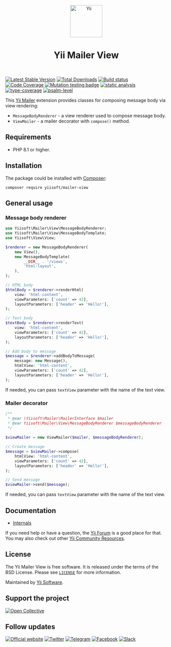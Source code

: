 <p align="center">
    <a href="https://github.com/yiisoft" target="_blank">
        <img src="https://yiisoft.github.io/docs/images/yii_logo.svg" height="100px" alt="Yii">
    </a>
    <h1 align="center">Yii Mailer View</h1>
    <br>
</p>

[![Latest Stable Version](https://poser.pugx.org/yiisoft/mailer-view/v)](https://packagist.org/packages/yiisoft/mailer-view)
[![Total Downloads](https://poser.pugx.org/yiisoft/mailer-view/downloads)](https://packagist.org/packages/yiisoft/mailer-view)
[![Build status](https://github.com/yiisoft/mailer-view/actions/workflows/build.yml/badge.svg)](https://github.com/yiisoft/mailer-view/actions/workflows/build.yml)
[![Code Coverage](https://codecov.io/gh/yiisoft/mailer-view/branch/master/graph/badge.svg)](https://codecov.io/gh/yiisoft/mailer-view)
[![Mutation testing badge](https://img.shields.io/endpoint?style=flat&url=https%3A%2F%2Fbadge-api.stryker-mutator.io%2Fgithub.com%2Fyiisoft%2Fmailer-view%2Fmaster)](https://dashboard.stryker-mutator.io/reports/github.com/yiisoft/mailer-view/master)
[![static analysis](https://github.com/yiisoft/mailer-view/workflows/static%20analysis/badge.svg)](https://github.com/yiisoft/mailer-view/actions?query=workflow%3A%22static+analysis%22)
[![type-coverage](https://shepherd.dev/github/yiisoft/mailer-view/coverage.svg)](https://shepherd.dev/github/yiisoft/mailer-view)
[![psalm-level](https://shepherd.dev/github/yiisoft/mailer-view/level.svg)](https://shepherd.dev/github/yiisoft/mailer-view)

This [Yii Mailer](https://github.com/yiisoft/mailer) extension provides classes for composing message body via view
rendering:

- `MessageBodyRenderer` - a view renderer used to compose message body.
- `ViewMailer` - a mailer decorator with `compose()` method.

## Requirements

- PHP 8.1 or higher.

## Installation

The package could be installed with [Composer](https://getcomposer.org):

```shell
composer require yiisoft/mailer-view
```

## General usage

### Message body renderer

```php
use Yiisoft\Mailer\View\MessageBodyRenderer;
use Yiisoft\Mailer\View\MessageBodyTemplate;
use Yiisoft\View\View;

$renderer = new MessageBodyRenderer(
    new View(),
    new MessageBodyTemplate(
        __DIR__ . '/views',
        'html-layout',
    ),
);

// HTML body
$htmlBody = $renderer->renderHtml(
    view: 'html-content',
    viewParameters: ['count' => 42],
    layoutParameters: ['header' => 'Hello!'],
);

// Text body
$textBody = $renderer->renderText(
    view: 'html-content',
    viewParameters: ['count' => 42],
    layoutParameters: ['header' => 'Hello!'],
);

// Add body to message
$message = $renderer->addBodyToMessage(
    message: new Message(),
    htmlView: 'html-content',
    viewParameters: ['count' => 42],
    layoutParameters: ['header' => 'Hello!'],
);
```

If needed, you can pass `textView` parameter with the name of the text view.

### Mailer decorator

```php
/**
 * @var \Yiisoft\Mailer\MailerInterface $mailer
 * @var Yiisoft\Mailer\View\MessageBodyRenderer $messageBodyRenderer
 */
 
$viewMailer = new ViewMailer($mailer, $messageBodyRenderer);

// Create message
$message = $viewMailer->compose(
    htmlView: 'html-content',
    viewParameters: ['count' => 42],
    layoutParameters: ['header' => 'Hello!'],
);

// Send message
$viewMailer->send($message);
```

If needed, you can pass `textView` parameter with the name of the text view.

## Documentation

- [Internals](docs/internals.md)

If you need help or have a question, the [Yii Forum](https://forum.yiiframework.com/c/yii-3-0/63) is a good place
for that. You may also check out other [Yii Community Resources](https://www.yiiframework.com/community).

## License

The Yii Mailer View is free software. It is released under the terms of the BSD License.
Please see [`LICENSE`](./LICENSE.md) for more information.

Maintained by [Yii Software](https://www.yiiframework.com/).

## Support the project

[![Open Collective](https://img.shields.io/badge/Open%20Collective-sponsor-7eadf1?logo=open%20collective&logoColor=7eadf1&labelColor=555555)](https://opencollective.com/yiisoft)

## Follow updates

[![Official website](https://img.shields.io/badge/Powered_by-Yii_Framework-green.svg?style=flat)](https://www.yiiframework.com/)
[![Twitter](https://img.shields.io/badge/twitter-follow-1DA1F2?logo=twitter&logoColor=1DA1F2&labelColor=555555?style=flat)](https://twitter.com/yiiframework)
[![Telegram](https://img.shields.io/badge/telegram-join-1DA1F2?style=flat&logo=telegram)](https://t.me/yii3en)
[![Facebook](https://img.shields.io/badge/facebook-join-1DA1F2?style=flat&logo=facebook&logoColor=ffffff)](https://www.facebook.com/groups/yiitalk)
[![Slack](https://img.shields.io/badge/slack-join-1DA1F2?style=flat&logo=slack)](https://yiiframework.com/go/slack)
